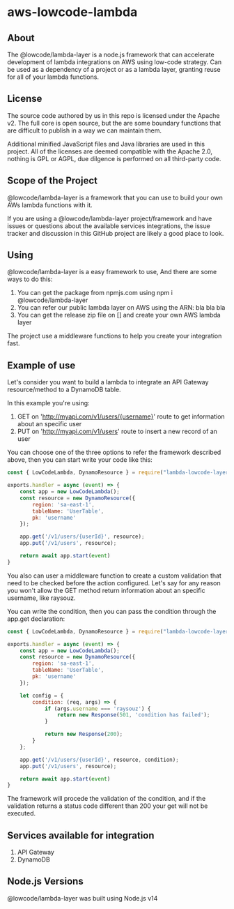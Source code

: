 # aws-lowcode-lambda

About
-----
The @lowcode/lambda-layer is a node.js framework that can accelerate development of lambda integrations on AWS using low-code strategy. Can be used as a dependency of a project or as a lambda layer, granting reuse for all of your lambda functions.

License
-----------------

The source code authored by us in this repo is licensed under the Apache v2. The full core is open source, but the are some boundary functions that are difficult to publish in a way we can maintain them.

Additional minified JavaScript files and Java libraries are used in this project. All of the licenses are deemed compatible with the Apache 2.0, nothing is GPL or AGPL, due dilgence is performed on all third-party code.

Scope of the Project
--------------------

@lowcode/lambda-layer is a framework that you can use to build your own AWs lambda functions with it.

If you are using a @lowcode/lambda-layer project/framework and have issues or questions about the available services integrations, the issue tracker and discussion in this GitHub project are likely a good place to look.

Using
-----

@lowcode/lambda-layer is a easy framework to use, And there are some ways to do this:

1. You can get the package from npmjs.com using npm i @lowcode/lambda-layer
2. You can refer our public lambda layer on AWS using the ARN: bla bla bla
3. You can get the release zip file on [] and create your own AWS lambda layer

The project use a middleware functions to help you create your integration fast.

Example of use
--------------
Let's consider you want to build a lambda to integrate an API Gateway resource/method to a DynamoDB table.

In this example you're using:
1. GET on 'http://myapi.com/v1/users/{username}' route to get information about an specific user
2. PUT on 'http://myapi.com/v1/users' route to insert a new record of an user

You can choose one of the three options to refer the framework described above, then you can start write your code like this:
```node.js
const { LowCodeLambda, DynamoResource } = require("lambda-lowcode-layer")

exports.handler = async (event) => {
    const app = new LowCodeLambda();
    const resource = new DynamoResource({
        region: 'sa-east-1', 
        tableName: 'UserTable',
        pk: 'username'
    });

    app.get('/v1/users/{userId}', resource);
    app.put('/v1/users', resource);

    return await app.start(event)
}
```

You also can user a middleware function to create a custom validation that need to be checked before the action configured. Let's say for any reason you won't allow the GET method return information about an specific username, like raysouz.

You can write the condition, then you can pass the condition through the app.get declaration:
```node.js
const { LowCodeLambda, DynamoResource } = require("lambda-lowcode-layer")

exports.handler = async (event) => {
    const app = new LowCodeLambda();
    const resource = new DynamoResource({
        region: 'sa-east-1', 
        tableName: 'UserTable',
        pk: 'username'
    });

    let config = {
        condition: (req, args) => {
            if (args.username === 'raysouz') {
                return new Response(501, 'condition has failed');
            }

            return new Response(200);
        }
    };

    app.get('/v1/users/{userId}', resource, condition);
    app.put('/v1/users', resource);

    return await app.start(event)
}
```

The framework will procede the validation of the condition, and if the validation returns a status code different than 200 your get will not be executed.

Services available for integration
----------------------------------

1. API Gateway
2. DynamoDB

Node.js Versions
----------------

@lowcode/lambda-layer was built using Node.js v14